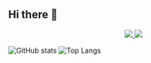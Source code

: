 ## Hi there 👋

<p align="center">
  <a href="https://github.com/takahiro-itou">
    <img src="https://komarev.com/ghpvc/?username=takahiro-itou" />
  </a>
  <a href="https://github.com/takahiro-itou">
    <img src="https://img.shields.io/github/followers/takahiro-itou?label=follow&logo=github&style=flat" />
  </a>
</p>

![GitHub stats](https://github-readme-stats.vercel.app/api?username=takahiro-itou&theme=onedark&show_icons=true)
![Top Langs](https://github-readme-stats.vercel.app/api/top-langs/?username=takahiro-itou&theme=onedark)

<!--
**takahiro-itou/takahiro-itou** is a ✨ _special_ ✨ repository because its `README.md` (this file) appears on your GitHub profile.

Here are some ideas to get you started:

- 🔭 I’m currently working on ...
- 🌱 I’m currently learning ...
- 👯 I’m looking to collaborate on ...
- 🤔 I’m looking for help with ...
- 💬 Ask me about ...
- 📫 How to reach me: ...
- 😄 Pronouns: ...
- ⚡ Fun fact: ...
-->
